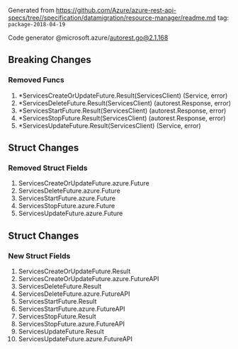 Generated from https://github.com/Azure/azure-rest-api-specs/tree//specification/datamigration/resource-manager/readme.md tag: `package-2018-04-19`

Code generator @microsoft.azure/autorest.go@2.1.168

## Breaking Changes

### Removed Funcs

1. *ServicesCreateOrUpdateFuture.Result(ServicesClient) (Service, error)
1. *ServicesDeleteFuture.Result(ServicesClient) (autorest.Response, error)
1. *ServicesStartFuture.Result(ServicesClient) (autorest.Response, error)
1. *ServicesStopFuture.Result(ServicesClient) (autorest.Response, error)
1. *ServicesUpdateFuture.Result(ServicesClient) (Service, error)

## Struct Changes

### Removed Struct Fields

1. ServicesCreateOrUpdateFuture.azure.Future
1. ServicesDeleteFuture.azure.Future
1. ServicesStartFuture.azure.Future
1. ServicesStopFuture.azure.Future
1. ServicesUpdateFuture.azure.Future

## Struct Changes

### New Struct Fields

1. ServicesCreateOrUpdateFuture.Result
1. ServicesCreateOrUpdateFuture.azure.FutureAPI
1. ServicesDeleteFuture.Result
1. ServicesDeleteFuture.azure.FutureAPI
1. ServicesStartFuture.Result
1. ServicesStartFuture.azure.FutureAPI
1. ServicesStopFuture.Result
1. ServicesStopFuture.azure.FutureAPI
1. ServicesUpdateFuture.Result
1. ServicesUpdateFuture.azure.FutureAPI
